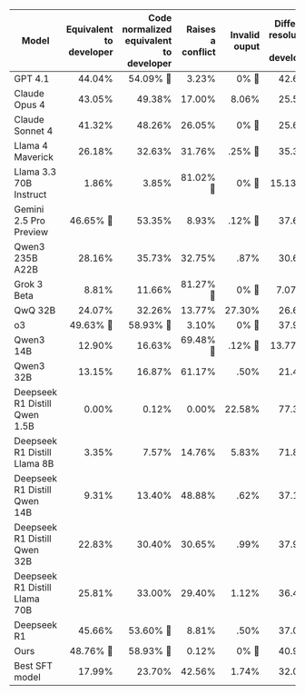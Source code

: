 | Model | Equivalent to developer | Code normalized equivalent to developer | Raises a conflict | Invalid ouput | Different resolution to developer |
| --- | ---: | ---: | ---: | ---: | ---: |
| GPT 4.1 | 44.04% | 54.09% 🥈 | 3.23% | 0% 🥇 | 42.68% |
| Claude Opus 4 | 43.05% | 49.38% | 17.00% | 8.06% | 25.56% |
| Claude Sonnet 4 | 41.32% | 48.26% | 26.05% | 0% 🥇 | 25.69% |
| Llama 4 Maverick | 26.18% | 32.63% | 31.76% | .25% 🥉 | 35.36% |
| Llama 3.3 70B Instruct | 1.86% | 3.85% | 81.02% 🥈 | 0% 🥇 | 15.13% 🥉 |
| Gemini 2.5 Pro Preview | 46.65% 🥉 | 53.35% | 8.93% | .12% 🥈 | 37.60% |
| Qwen3 235B A22B | 28.16% | 35.73% | 32.75% | .87% | 30.65% |
| Grok 3 Beta | 8.81% | 11.66% | 81.27% 🥇 | 0% 🥇 | 7.07% 🥇 |
| QwQ 32B | 24.07% | 32.26% | 13.77% | 27.30% | 26.67% |
| o3 | 49.63% 🥇 | 58.93% 🥇 | 3.10% | 0% 🥇 | 37.97% |
| Qwen3 14B | 12.90% | 16.63% | 69.48% 🥉 | .12% 🥈 | 13.77% 🥈 |
| Qwen3 32B | 13.15% | 16.87% | 61.17% | .50% | 21.46% |
| Deepseek R1 Distill Qwen 1.5B | 0.00% | 0.12% | 0.00% | 22.58% | 77.30% |
| Deepseek R1 Distill Llama 8B | 3.35% | 7.57% | 14.76% | 5.83% | 71.84% |
| Deepseek R1 Distill Qwen 14B | 9.31% | 13.40% | 48.88% | .62% | 37.10% |
| Deepseek R1 Distill Qwen 32B | 22.83% | 30.40% | 30.65% | .99% | 37.96% |
| Deepseek R1 Distill Llama 70B | 25.81% | 33.00% | 29.40% | 1.12% | 36.48% |
| Deepseek R1 | 45.66% | 53.60% 🥉 | 8.81% | .50% | 37.09% |
| Ours | 48.76% 🥈 | 58.93% 🥇 | 0.12% | 0% 🥇 | 40.95% |
| Best SFT model | 17.99% | 23.70% | 42.56% | 1.74% | 32.00% |
